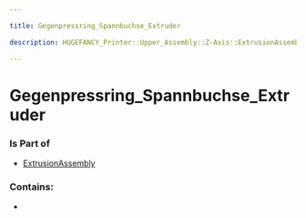 ```yaml
---

title: Gegenpressring_Spannbuchse_Extruder

description: HUGEFANCY_Printer::Upper_Assembly::Z-Axis::ExtrusionAssembly::Gegenpressring_Spannbuchse_Extruder

---
```

# Gegenpressring_Spannbuchse_Extruder
<script>
    var geoarray = '{"Gegenpressring_Spannbuchse_Extruder": {}}';
</script>
<script>
    var basepath = '/assets/HUGEFANCY_Printer/Upper_Assembly/Z-Axis/ExtrusionAssembly/';
</script>
<link rel="stylesheet" href="/css/container.css">

<div id="container"></div>

<!-- these are the required scripts for the three.js scene -->
<script src="/lib/three.min.js"></script>
<script src="/lib/OrbitControls.js"></script>
<script src="/lib/RectAreaLightUniformsLib.js"></script>
<!-- this is your app's lib file -->
<script src="/lib/triceratops_app.js"></script>
### Is Part of
- [ExtrusionAssembly](../ExtrusionAssembly)  

### Contains:
- [](./Gegenpressring_Spannbuchse_Extruder/)


